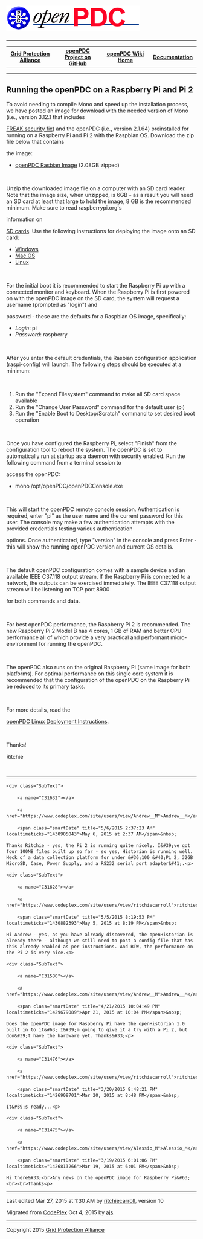 

<html lang="en" xmlns="http://www.w3.org/1999/xhtml">

<head>

<meta charset="utf-8" />

<title>Running_openPDC_on_a_Raspberry_Pi</title>



<!--HtmlToGmd.Head-->



<!--/HtmlToGmd.Head-->

</head>

<body>

<h1><a href="https://github.com/GridProtectionAlliance/openPDC/tree/master/Source/Documentation/wiki/openPDC_Home.md"><img src="https://github.com/GridProtectionAlliance/openPDC/blob/master/Source/Documentation/wiki/openPDC_Logo.png" alt="The Open Source Phasor Data Concentrator" /></a></h1>

<hr />

<!--HtmlToGmd.Body-->

<div id="NavigationMenu">

<table style="width: 100%; border-collapse: collapse; border: 0px solid gray;">

<tr>

<td style="width: 25%; text-align:center;"><b><a href="http://www.gridprotectionalliance.org">Grid Protection Alliance</a></b></td>

<td style="width: 25%; text-align:center;"><b><a href="https://github.com/GridProtectionAlliance/openPDC">openPDC Project on GitHub</a></b></td>

<td style="width: 25%; text-align:center;"><b><a href="https://github.com/GridProtectionAlliance/openPDC/tree/master/Source/Documentation/wiki/openPDC_Home.md">openPDC Wiki Home</a></b></td>

<td style="width: 25%; text-align:center;"><b><a href="https://github.com/GridProtectionAlliance/openPDC/tree/master/Source/Documentation/wiki/openPDC_Documentation_Home.md">Documentation</a></b></td>

</tr>

</table>

</div>

<hr />

<!--/HtmlToGmd.Body-->



<div class="WikiContent">

<div class="wikidoc">

<h2>Running the openPDC on a Raspberry Pi and Pi 2</h2>

To avoid needing to compile Mono and speed up the installation process, we have posted an image for download with the needed version of Mono (i.e., version 3.12.1 that includes

<a href="http://www.mono-project.com/news/2015/03/07/mono-tls-vulnerability/">FREAK security fix</a>) and the openPDC (i.e., version 2.1.64) preinstalled for running on a Raspberry Pi and Pi 2 with the Raspbian OS. Download the zip file below that contains

 the image:<br>

<ul>

<li><a href="http://www.gridprotectionalliance.org/products/openPDC/Releases/2.1/POSIX/openPDC_Raspbian.zip">openPDC Rasbian Image</a> (2.08GB zipped)</li></ul>

<br>

Unzip the downloaded image file on a computer with an SD card reader. Note that the image size, when unzipped, is 6GB - as a result you will need an SD card at least that large to hold the image, 8 GB is the recommended minimum. Make sure to read raspberrypi.org&#39;s

 information on <a href="http://www.raspberrypi.org/documentation/installation/sd-cards.md">

SD cards</a>. Use the following instructions for deploying the image onto an SD card:<br>

<ul>

<li><a href="http://www.raspberrypi.org/documentation/installation/installing-images/windows.md">Windows</a>

</li><li><a href="http://www.raspberrypi.org/documentation/installation/installing-images/mac.md">Mac OS</a>

</li><li><a href="http://www.raspberrypi.org/documentation/installation/installing-images/linux.md">Linux</a></li></ul>

<br>

For the initial boot it is recommended to start the Raspberry Pi up with a connected monitor and keyboard. When the Raspberry Pi is first powered on with the openPDC image on the SD card, the system will request a username (prompted as &quot;login&quot;) and

 password - these are the defaults for a Raspbian OS image, specifically:<br>

<ul>

<li><i>Login</i>: pi </li><li><i>Password</i>: raspberry</li></ul>

<br>

After you enter the default credentials, the Rasbian configuration application (raspi-config) will launch. The following steps should be executed at a minimum:<br>

<br>

<ol>

<li>Run the &quot;Expand Filesystem&quot; command to make all SD card space available

</li><li>Run the &quot;Change User Password&quot; command for the default user (pi) </li><li>Run the &quot;Enable Boot to Desktop/Scratch&quot; command to set desired boot operation</li></ol>

<br>

Once you have configured the Raspberry Pi, select &quot;Finish&quot; from the configuration tool to reboot the system. The openPDC is set to automatically run at startup as a daemon with security enabled. Run the following command from a terminal session to

 access the openPDC:<br>

<ul>

<li>mono /opt/openPDC/openPDCConsole.exe</li></ul>

<br>

This will start the openPDC remote console session. Authentication is required, enter &quot;pi&quot; as the user name and the current password for this user. The console may make a few authentication attempts with the provided credentials testing various authentication

 options. Once authenticated, type &quot;version&quot; in the console and press Enter - this will show the running openPDC version and current OS details.<br>

<br>

The default openPDC configuration comes with a sample device and an available IEEE C37.118 output stream. If the Raspberry Pi is connected to a network, the outputs can be exercised immediately. The IEEE C37.118 output stream will be listening on TCP port 8900

 for both commands and data.<br>

<br>

For best openPDC performance, the Raspberry Pi 2 is recommended. The new Raspberry Pi 2 Model B has 4 cores, 1 GB of RAM and better CPU performance all of which provide a very practical and performant micro-environment for running the openPDC.<br>

<br>

The openPDC also runs on the original Raspberry Pi (same image for both platforms). For optimal performance on this single core system it is recommended that the configuration of the openPDC on the Raspberry Pi be reduced to its primary tasks.<br>

<br>

For more details, read the <a href="https://github.com/GridProtectionAlliance/openPDC/tree/master/Source/Documentation/wiki/Running_openPDC_on_Linux_and_Mac.md">

openPDC Linux Deployment Instructions</a>.<br>

<br>

Thanks!<br>

Ritchie<br>

<br>

</div>

<div></div>

</div>



<hr />

<div class="WikiComments">

<div id="comment31632">

    <div class="SubText">

        <a name="C31632"></a>

        <a href="https://www.codeplex.com/site/users/view/Andrew__M">Andrew__M</a>

        <span class="smartDate" title="5/6/2015 2:37:23 AM" localtimeticks="1430905043">May 6, 2015 at 2:37 AM</span>&nbsp;

        

</div>

    Thanks Ritchie - yes, the Pi 2 is running quite nicely. I&#39;ve got four 100MB files built up so far - so yes, Historian is running well. Heck of a data collection platform for under &#36;100 &#40;Pi 2, 32GB MicroSD, Case, Power Supply, and a RS232 serial port adapter&#41;.<p>

</div>



<div id="comment31628">

    <div class="SubText">

        <a name="C31628"></a>

        <a href="https://www.codeplex.com/site/users/view/ritchiecarroll">ritchiecarroll</a>

        <span class="smartDate" title="5/5/2015 8:19:53 PM" localtimeticks="1430882393">May 5, 2015 at 8:19 PM</span>&nbsp;

        

</div>

    Hi Andrew - yes, as you have already discovered, the openHistorian is already there - although we still need to post a config file that has this already enabled as per instructions. And BTW, the performance on the Pi 2 is very nice.<p>

</div>



<div id="comment31580">

    <div class="SubText">

        <a name="C31580"></a>

        <a href="https://www.codeplex.com/site/users/view/Andrew__M">Andrew__M</a>

        <span class="smartDate" title="4/21/2015 10:04:49 PM" localtimeticks="1429679089">Apr 21, 2015 at 10:04 PM</span>&nbsp;

        

</div>

    Does the openPDC image for Raspberry Pi have the openHistorian 1.0 built in to it&#63; I&#39;m going to give it a try with a Pi 2, but don&#39;t have the hardware yet. Thanks&#33;<p>

</div>



<div id="comment31476">

    <div class="SubText">

        <a name="C31476"></a>

        <a href="https://www.codeplex.com/site/users/view/ritchiecarroll">ritchiecarroll</a>

        <span class="smartDate" title="3/20/2015 8:48:21 PM" localtimeticks="1426909701">Mar 20, 2015 at 8:48 PM</span>&nbsp;

        

</div>

    It&#39;s ready...<p>

</div>



<div id="comment31475">

    <div class="SubText">

        <a name="C31475"></a>

        <a href="https://www.codeplex.com/site/users/view/Alessio_M">Alessio_M</a>

        <span class="smartDate" title="3/19/2015 6:01:06 PM" localtimeticks="1426813266">Mar 19, 2015 at 6:01 PM</span>&nbsp;

        

</div>

    Hi there&#33;<br>Any news on the openPDC image for Raspberry Pi&#63;<br><br>Thanks<p>

</div>

</div>

<div id="footer">

<hr />

Last edited <span class="smartDate" title="3/27/2015 1:30:35 AM" LocalTimeTicks="1427445035">Mar 27, 2015 at 1:30 AM</span> by <a id="wikiEditByLink" href="https://github.com/GridProtectionAlliance/openPDC/tree/master/Source/Documentation/wiki/Contributors/ritchiecarroll.md">ritchiecarroll</a>, version 10

Migrated from <a href="https://openpdc.codeplex.com/wikipage?title=Running%20openPDC%20on%20a%20Raspberry%20Pi">CodePlex</a> Oct 4, 2015 by <a href="https://github.com/GridProtectionAlliance/openPDC/tree/master/Source/Documentation/wiki/Contributors/ajstadlin.md">ajs</a>

</div>



<!--HtmlToGmd.Foot-->

<div id="copyright">

<hr />

Copyright 2015 <a href="http://www.gridprotectionoalliance.org">Grid Protection Alliance</a>

</div>

<!--/HtmlToGmd.Foot-->

</html>


